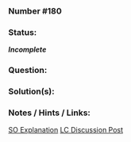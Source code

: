 ### Number #180


### Status:
***Incomplete***

### Question:


### Solution(s):




### Notes / Hints / Links:


[SO Explanation](https://stackoverflow.com/questions/48837762/rank-scores-leetcode-178)
[LC Discussion Post](https://leetcode.com/problems/rank-scores/discuss/456610/MySQL-Two-Simple-Solutions-and-Explanations-for-Beginners)

